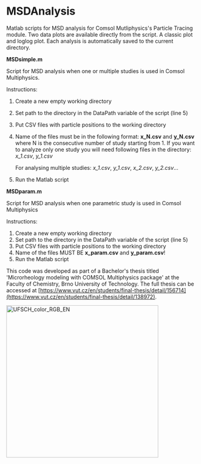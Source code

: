 # MSDAnalysis
Matlab scripts for MSD analysis for Comsol Mutliphysics's Particle Tracing module.
Two data plots are available directly from the script. A classic plot and loglog plot.
Each analysis is automatically saved to the current directory.

**MSDsimple.m**

Script for MSD analysis when one or multiple studies is used in Comsol Multiphysics.

Instructions:
1. Create a new empty working directory
2. Set path to the directory in the DataPath variable of the script (line 5)
3. Put CSV files with particle positions to the working directory
4. Name of the files must be in the following format: **x_N.csv** and **y_N.csv**
   where N is the consecutive number of study starting from 1.
   If you want to analyze only one study you will need following files in the directory: _x_1.csv_, _y_1.csv_
   
   For analysing multiple studies: _x_1.csv_, _y_1.csv_, _x_2.csv_, _y_2.csv_...
5. Run the Matlab script

**MSDparam.m**

Script for MSD analysis when one parametric study is used in Comsol Multiphysics

Instructions:
1. Create a new empty working directory
2. Set path to the directory in the DataPath variable of the script (line 5)
3. Put CSV files with particle positions to the working directory
4. Name of the files MUST BE **x_param.csv** and **y_param.csv**!
5. Run the Matlab script

This code was developed as part of a Bachelor's thesis titled 'Microrheology modeling with COMSOL Multiphysics package' at the Faculty of Chemistry, Brno University of Technology. The full thesis can be accessed at [https://www.vut.cz/en/students/final-thesis/detail/156714](https://www.vut.cz/en/students/final-thesis/detail/138972).

<img src="https://github.com/JakubKolacek/MSDAnalysis/assets/102429931/51ad0237-0354-4d0a-bb90-6b8377c54221" alt="UFSCH_color_RGB_EN" width="400"/>
